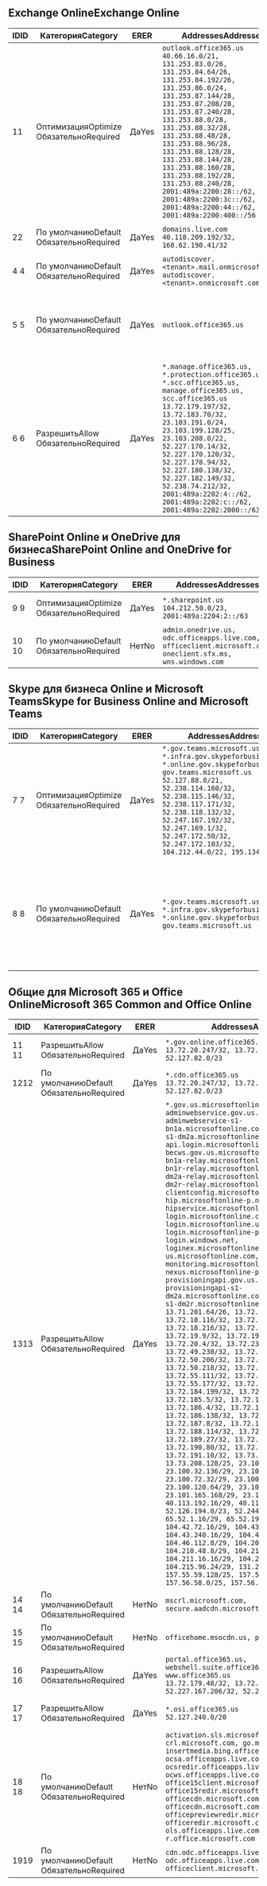 <!--THIS FILE IS AUTOMATICALLY GENERATED. MANUAL CHANGES WILL BE OVERWRITTEN.-->
<!--Please contact the Office 365 Endpoints team with any questions.-->
<!--USGovGCCHigh endpoints version 2018082900-->
<!--File generated 2018-09-28 14:38:20.6973-->

## <a name="exchange-online"></a><span data-ttu-id="0e166-101">Exchange Online</span><span class="sxs-lookup"><span data-stu-id="0e166-101">Exchange Online</span></span>

<span data-ttu-id="0e166-102">ID</span><span class="sxs-lookup"><span data-stu-id="0e166-102">ID</span></span> | <span data-ttu-id="0e166-103">Категория</span><span class="sxs-lookup"><span data-stu-id="0e166-103">Category</span></span> | <span data-ttu-id="0e166-104">ER</span><span class="sxs-lookup"><span data-stu-id="0e166-104">ER</span></span> | <span data-ttu-id="0e166-105">Addresses</span><span class="sxs-lookup"><span data-stu-id="0e166-105">Addresses</span></span> | <span data-ttu-id="0e166-106">Порты</span><span class="sxs-lookup"><span data-stu-id="0e166-106">Ports</span></span>
-- | -------------------- | --- | ------------------------------------------------------------------------------------------------------------------------------------------------------------------------------------------------------------------------------------------------------------------------------------------------------------------------------------------------------------------------------------------------------------------------------------------------ | -------------------------------
<span data-ttu-id="0e166-107">1</span><span class="sxs-lookup"><span data-stu-id="0e166-107">1</span></span> | <span data-ttu-id="0e166-108">Оптимизация</span><span class="sxs-lookup"><span data-stu-id="0e166-108">Optimize</span></span><BR><span data-ttu-id="0e166-109">Обязательно</span><span class="sxs-lookup"><span data-stu-id="0e166-109">Required</span></span> | <span data-ttu-id="0e166-110">Да</span><span class="sxs-lookup"><span data-stu-id="0e166-110">Yes</span></span> | `outlook.office365.us`<BR>`40.66.16.0/21, 131.253.83.0/26, 131.253.84.64/26, 131.253.84.192/26, 131.253.86.0/24, 131.253.87.144/28, 131.253.87.208/28, 131.253.87.240/28, 131.253.88.0/28, 131.253.88.32/28, 131.253.88.48/28, 131.253.88.96/28, 131.253.88.128/28, 131.253.88.144/28, 131.253.88.160/28, 131.253.88.192/28, 131.253.88.240/28, 2001:489a:2200:28::/62, 2001:489a:2200:3c::/62, 2001:489a:2200:44::/62, 2001:489a:2200:400::/56` | <span data-ttu-id="0e166-111">**TCP:** 443, 80</span><span class="sxs-lookup"><span data-stu-id="0e166-111">**TCP:** 443, 80</span></span>
<span data-ttu-id="0e166-112">2</span><span class="sxs-lookup"><span data-stu-id="0e166-112">2</span></span> | <span data-ttu-id="0e166-113">По умолчанию</span><span class="sxs-lookup"><span data-stu-id="0e166-113">Default</span></span><BR><span data-ttu-id="0e166-114">Обязательно</span><span class="sxs-lookup"><span data-stu-id="0e166-114">Required</span></span> | <span data-ttu-id="0e166-115">Да</span><span class="sxs-lookup"><span data-stu-id="0e166-115">Yes</span></span> | `domains.live.com`<BR>`40.118.209.192/32, 168.62.190.41/32` | <span data-ttu-id="0e166-116">**TCP:** 443, 80</span><span class="sxs-lookup"><span data-stu-id="0e166-116">**TCP:** 443, 80</span></span>
<span data-ttu-id="0e166-117">4 </span><span class="sxs-lookup"><span data-stu-id="0e166-117">4</span></span> | <span data-ttu-id="0e166-118">По умолчанию</span><span class="sxs-lookup"><span data-stu-id="0e166-118">Default</span></span><BR><span data-ttu-id="0e166-119">Обязательно</span><span class="sxs-lookup"><span data-stu-id="0e166-119">Required</span></span> | <span data-ttu-id="0e166-120">Да</span><span class="sxs-lookup"><span data-stu-id="0e166-120">Yes</span></span> | `autodiscover.<tenant>.mail.onmicrosoft.com, autodiscover.<tenant>.onmicrosoft.com` | <span data-ttu-id="0e166-121">**TCP:** 443, 80</span><span class="sxs-lookup"><span data-stu-id="0e166-121">**TCP:** 443, 80</span></span>
<span data-ttu-id="0e166-122">5 </span><span class="sxs-lookup"><span data-stu-id="0e166-122">5</span></span> | <span data-ttu-id="0e166-123">По умолчанию</span><span class="sxs-lookup"><span data-stu-id="0e166-123">Default</span></span><BR><span data-ttu-id="0e166-124">Обязательно</span><span class="sxs-lookup"><span data-stu-id="0e166-124">Required</span></span> | <span data-ttu-id="0e166-125">Да</span><span class="sxs-lookup"><span data-stu-id="0e166-125">Yes</span></span> | `outlook.office365.us` | <span data-ttu-id="0e166-126">**TCP:** 143, 25, 587, 993, 995</span><span class="sxs-lookup"><span data-stu-id="0e166-126">**TCP:** 143, 25, 587, 993, 995</span></span>
<span data-ttu-id="0e166-127">6 </span><span class="sxs-lookup"><span data-stu-id="0e166-127">6</span></span> | <span data-ttu-id="0e166-128">Разрешить</span><span class="sxs-lookup"><span data-stu-id="0e166-128">Allow</span></span><BR><span data-ttu-id="0e166-129">Обязательно</span><span class="sxs-lookup"><span data-stu-id="0e166-129">Required</span></span> | <span data-ttu-id="0e166-130">Да</span><span class="sxs-lookup"><span data-stu-id="0e166-130">Yes</span></span> | `*.manage.office365.us, *.protection.office365.us, *.scc.office365.us, manage.office365.us, scc.office365.us`<BR>`13.72.179.197/32, 13.72.183.70/32, 23.103.191.0/24, 23.103.199.128/25, 23.103.208.0/22, 52.227.170.14/32, 52.227.170.120/32, 52.227.178.94/32, 52.227.180.138/32, 52.227.182.149/32, 52.238.74.212/32, 2001:489a:2202:4::/62, 2001:489a:2202:c::/62, 2001:489a:2202:2000::/63` | <span data-ttu-id="0e166-131">**TCP:** 25, 443</span><span class="sxs-lookup"><span data-stu-id="0e166-131">**TCP:** 25, 443</span></span>

## <a name="sharepoint-online-and-onedrive-for-business"></a><span data-ttu-id="0e166-132">SharePoint Online и OneDrive для бизнеса</span><span class="sxs-lookup"><span data-stu-id="0e166-132">SharePoint Online and OneDrive for Business</span></span>

<span data-ttu-id="0e166-133">ID</span><span class="sxs-lookup"><span data-stu-id="0e166-133">ID</span></span> | <span data-ttu-id="0e166-134">Категория</span><span class="sxs-lookup"><span data-stu-id="0e166-134">Category</span></span> | <span data-ttu-id="0e166-135">ER</span><span class="sxs-lookup"><span data-stu-id="0e166-135">ER</span></span> | <span data-ttu-id="0e166-136">Addresses</span><span class="sxs-lookup"><span data-stu-id="0e166-136">Addresses</span></span> | <span data-ttu-id="0e166-137">Порты</span><span class="sxs-lookup"><span data-stu-id="0e166-137">Ports</span></span>
-- | -------------------- | --- | ----------------------------------------------------------------------------------------------------------- | ----------------
<span data-ttu-id="0e166-138">9 </span><span class="sxs-lookup"><span data-stu-id="0e166-138">9</span></span> | <span data-ttu-id="0e166-139">Оптимизация</span><span class="sxs-lookup"><span data-stu-id="0e166-139">Optimize</span></span><BR><span data-ttu-id="0e166-140">Обязательно</span><span class="sxs-lookup"><span data-stu-id="0e166-140">Required</span></span> | <span data-ttu-id="0e166-141">Да</span><span class="sxs-lookup"><span data-stu-id="0e166-141">Yes</span></span> | `*.sharepoint.us`<BR>`104.212.50.0/23, 2001:489a:2204:2::/63` | <span data-ttu-id="0e166-142">**TCP:** 443, 80</span><span class="sxs-lookup"><span data-stu-id="0e166-142">**TCP:** 443, 80</span></span>
<span data-ttu-id="0e166-143">10 </span><span class="sxs-lookup"><span data-stu-id="0e166-143">10</span></span> | <span data-ttu-id="0e166-144">По умолчанию</span><span class="sxs-lookup"><span data-stu-id="0e166-144">Default</span></span><BR><span data-ttu-id="0e166-145">Обязательно</span><span class="sxs-lookup"><span data-stu-id="0e166-145">Required</span></span> | <span data-ttu-id="0e166-146">Нет</span><span class="sxs-lookup"><span data-stu-id="0e166-146">No</span></span> | `admin.onedrive.us, odc.officeapps.live.com, officeclient.microsoft.com, oneclient.sfx.ms, wns.windows.com` | <span data-ttu-id="0e166-147">**TCP:** 443, 80</span><span class="sxs-lookup"><span data-stu-id="0e166-147">**TCP:** 443, 80</span></span>

## <a name="skype-for-business-online-and-microsoft-teams"></a><span data-ttu-id="0e166-148">Skype для бизнеса Online и Microsoft Teams</span><span class="sxs-lookup"><span data-stu-id="0e166-148">Skype for Business Online and Microsoft Teams</span></span>

<span data-ttu-id="0e166-149">ID</span><span class="sxs-lookup"><span data-stu-id="0e166-149">ID</span></span> | <span data-ttu-id="0e166-150">Категория</span><span class="sxs-lookup"><span data-stu-id="0e166-150">Category</span></span> | <span data-ttu-id="0e166-151">ER</span><span class="sxs-lookup"><span data-stu-id="0e166-151">ER</span></span> | <span data-ttu-id="0e166-152">Addresses</span><span class="sxs-lookup"><span data-stu-id="0e166-152">Addresses</span></span> | <span data-ttu-id="0e166-153">Порты</span><span class="sxs-lookup"><span data-stu-id="0e166-153">Ports</span></span>
-- | -------------------- | --- | --------------------------------------------------------------------------------------------------------------------------------------------------------------------------------------------------------------------------------------------------------------------------------------------------------------------------------- | --------------------------------------------------
<span data-ttu-id="0e166-154">7 </span><span class="sxs-lookup"><span data-stu-id="0e166-154">7</span></span> | <span data-ttu-id="0e166-155">Оптимизация</span><span class="sxs-lookup"><span data-stu-id="0e166-155">Optimize</span></span><BR><span data-ttu-id="0e166-156">Обязательно</span><span class="sxs-lookup"><span data-stu-id="0e166-156">Required</span></span> | <span data-ttu-id="0e166-157">Да</span><span class="sxs-lookup"><span data-stu-id="0e166-157">Yes</span></span> | `*.gov.teams.microsoft.us, *.infra.gov.skypeforbusiness.us, *.online.gov.skypeforbusiness.us, gov.teams.microsoft.us`<BR>`52.127.88.0/21, 52.238.114.160/32, 52.238.115.146/32, 52.238.117.171/32, 52.238.118.132/32, 52.247.167.192/32, 52.247.169.1/32, 52.247.172.50/32, 52.247.172.103/32, 104.212.44.0/22, 195.134.228.0/22` | <span data-ttu-id="0e166-158">**TCP:** 443, 80</span><span class="sxs-lookup"><span data-stu-id="0e166-158">**TCP:** 443, 80</span></span><BR><span data-ttu-id="0e166-159">**UDP:** 3478</span><span class="sxs-lookup"><span data-stu-id="0e166-159">**UDP:** 3478</span></span>
<span data-ttu-id="0e166-160">8 </span><span class="sxs-lookup"><span data-stu-id="0e166-160">8</span></span> | <span data-ttu-id="0e166-161">По умолчанию</span><span class="sxs-lookup"><span data-stu-id="0e166-161">Default</span></span><BR><span data-ttu-id="0e166-162">Обязательно</span><span class="sxs-lookup"><span data-stu-id="0e166-162">Required</span></span> | <span data-ttu-id="0e166-163">Да</span><span class="sxs-lookup"><span data-stu-id="0e166-163">Yes</span></span> | `*.gov.teams.microsoft.us, *.infra.gov.skypeforbusiness.us, *.online.gov.skypeforbusiness.us, gov.teams.microsoft.us` | <span data-ttu-id="0e166-164">**TCP:** 5061, 50000–59999</span><span class="sxs-lookup"><span data-stu-id="0e166-164">**TCP:** 5061, 50000-59999</span></span><BR><span data-ttu-id="0e166-165">**UDP:** 50000–59999</span><span class="sxs-lookup"><span data-stu-id="0e166-165">**UDP:** 50000-59999</span></span>

## <a name="microsoft-365-common-and-office-online"></a><span data-ttu-id="0e166-166">Общие для Microsoft 365 и Office Online</span><span class="sxs-lookup"><span data-stu-id="0e166-166">Microsoft 365 Common and Office Online</span></span>

<span data-ttu-id="0e166-167">ID</span><span class="sxs-lookup"><span data-stu-id="0e166-167">ID</span></span> | <span data-ttu-id="0e166-168">Категория</span><span class="sxs-lookup"><span data-stu-id="0e166-168">Category</span></span> | <span data-ttu-id="0e166-169">ER</span><span class="sxs-lookup"><span data-stu-id="0e166-169">ER</span></span> | <span data-ttu-id="0e166-170">Addresses</span><span class="sxs-lookup"><span data-stu-id="0e166-170">Addresses</span></span> | <span data-ttu-id="0e166-171">Порты</span><span class="sxs-lookup"><span data-stu-id="0e166-171">Ports</span></span>
-- | ------------------- | --- | -------------------------------------------------------------------------------------------------------------------------------------------------------------------------------------------------------------------------------------------------------------------------------------------------------------------------------------------------------------------------------------------------------------------------------------------------------------------------------------------------------------------------------------------------------------------------------------------------------------------------------------------------------------------------------------------------------------------------------------------------------------------------------------------------------------------------------------------------------------------------------------------------------------------------------------------------------------------------------------------------------------------------------------------------------------------------------------------------------------------------------------------------------------------------------------------------------------------------------------------------------------------------------------------------------------------------------------------------------------------------------------------------------------------------------------------------------------------------------------------------------------------------------------------------------------------------------------------------------------------------------------------------------------------------------------------------------------------------------------------------------------------------------------------------------------------------------------------------------------------------------------------------------------------------------------------------------------------------------------------------------------------------------------------------------------------------------------------------------------------------------------- | ----------------
<span data-ttu-id="0e166-172">11 </span><span class="sxs-lookup"><span data-stu-id="0e166-172">11</span></span> | <span data-ttu-id="0e166-173">Разрешить</span><span class="sxs-lookup"><span data-stu-id="0e166-173">Allow</span></span><BR><span data-ttu-id="0e166-174">Обязательно</span><span class="sxs-lookup"><span data-stu-id="0e166-174">Required</span></span> | <span data-ttu-id="0e166-175">Да</span><span class="sxs-lookup"><span data-stu-id="0e166-175">Yes</span></span> | `*.gov.online.office365.us`<BR>`13.72.20.247/32, 13.72.185.126/32, 52.127.82.0/23` | <span data-ttu-id="0e166-176">**TCP:** 443</span><span class="sxs-lookup"><span data-stu-id="0e166-176">**TCP:** 443</span></span>
<span data-ttu-id="0e166-177">12</span><span class="sxs-lookup"><span data-stu-id="0e166-177">12</span></span> | <span data-ttu-id="0e166-178">По умолчанию</span><span class="sxs-lookup"><span data-stu-id="0e166-178">Default</span></span><BR><span data-ttu-id="0e166-179">Обязательно</span><span class="sxs-lookup"><span data-stu-id="0e166-179">Required</span></span> | <span data-ttu-id="0e166-180">Да</span><span class="sxs-lookup"><span data-stu-id="0e166-180">Yes</span></span> | `*.cdn.office365.us`<BR>`13.72.20.247/32, 13.72.185.126/32, 52.127.82.0/23` | <span data-ttu-id="0e166-181">**TCP:** 443</span><span class="sxs-lookup"><span data-stu-id="0e166-181">**TCP:** 443</span></span>
<span data-ttu-id="0e166-182">13</span><span class="sxs-lookup"><span data-stu-id="0e166-182">13</span></span> | <span data-ttu-id="0e166-183">Разрешить</span><span class="sxs-lookup"><span data-stu-id="0e166-183">Allow</span></span><BR><span data-ttu-id="0e166-184">Обязательно</span><span class="sxs-lookup"><span data-stu-id="0e166-184">Required</span></span> | <span data-ttu-id="0e166-185">Да</span><span class="sxs-lookup"><span data-stu-id="0e166-185">Yes</span></span> | `*.gov.us.microsoftonline.com, adminwebservice.gov.us.microsoftonline.com, adminwebservice-s1-bn1a.microsoftonline.com, adminwebservice-s1-dm2a.microsoftonline.com, api.login.microsoftonline.com, becws.gov.us.microsoftonline.com, bws-s1-bn1a-relay.microsoftonline.com, bws-s1-bn1r-relay.microsoftonline.com, bws-s1-dm2a-relay.microsoftonline.com, bws-s1-dm2r-relay.microsoftonline.com, clientconfig.microsoftonline-p.net, hip.microsoftonline-p.net, hipservice.microsoftonline.com, login.microsoftonline.com, login.microsoftonline.us, login.microsoftonline-p.com, login.windows.net, loginex.microsoftonline.com, login-us.microsoftonline.com, monitoring.microsoftonline-p.com, nexus.microsoftonline-p.com, provisioningapi.gov.us.microsoftonline.com, provisioningapi-s1-dm2a.microsoftonline.com, provisioningapi-s1-dm2r.microsoftonline.com`<BR>`13.71.201.64/26, 13.72.17.49/32, 13.72.18.116/32, 13.72.18.212/32, 13.72.18.216/32, 13.72.18.221/32, 13.72.19.9/32, 13.72.19.36/32, 13.72.20.4/32, 13.72.23.54/32, 13.72.49.238/32, 13.72.50.182/32, 13.72.50.206/32, 13.72.50.212/32, 13.72.50.218/32, 13.72.51.69/32, 13.72.55.111/32, 13.72.55.162/32, 13.72.55.177/32, 13.72.184.118/32, 13.72.184.199/32, 13.72.184.206/32, 13.72.185.5/32, 13.72.185.34/32, 13.72.186.4/32, 13.72.186.27/32, 13.72.186.138/32, 13.72.186.230/32, 13.72.187.8/32, 13.72.188.36/32, 13.72.188.114/32, 13.72.188.142/32, 13.72.189.27/32, 13.72.189.143/32, 13.72.190.80/32, 13.72.190.167/32, 13.72.191.10/32, 13.73.64.64/26, 13.73.208.128/25, 23.100.16.168/29, 23.100.32.136/29, 23.100.64.24/29, 23.100.72.32/29, 23.100.80.64/29, 23.100.120.64/29, 23.101.144.136/29, 23.101.165.168/29, 23.101.181.128/29, 40.113.192.16/29, 40.114.120.16/29, 52.126.194.0/23, 52.244.120.128/25, 65.52.1.16/29, 65.52.193.136/29, 104.42.72.16/29, 104.43.208.16/29, 104.43.240.16/29, 104.45.208.104/29, 104.46.112.8/29, 104.209.144.16/29, 104.210.48.8/29, 104.210.208.16/29, 104.211.16.16/29, 104.211.48.16/29, 104.215.96.24/29, 131.253.120.0/24, 157.55.59.128/25, 157.56.53.128/25, 157.56.58.0/25, 157.56.151.0/25` | <span data-ttu-id="0e166-186">**TCP:** 443</span><span class="sxs-lookup"><span data-stu-id="0e166-186">**TCP:** 443</span></span>
<span data-ttu-id="0e166-187">14 </span><span class="sxs-lookup"><span data-stu-id="0e166-187">14</span></span> | <span data-ttu-id="0e166-188">По умолчанию</span><span class="sxs-lookup"><span data-stu-id="0e166-188">Default</span></span><BR><span data-ttu-id="0e166-189">Обязательно</span><span class="sxs-lookup"><span data-stu-id="0e166-189">Required</span></span> | <span data-ttu-id="0e166-190">Нет</span><span class="sxs-lookup"><span data-stu-id="0e166-190">No</span></span> | `mscrl.microsoft.com, secure.aadcdn.microsoftonline-p.com` | <span data-ttu-id="0e166-191">**TCP:** 443</span><span class="sxs-lookup"><span data-stu-id="0e166-191">**TCP:** 443</span></span>
<span data-ttu-id="0e166-192">15 </span><span class="sxs-lookup"><span data-stu-id="0e166-192">15</span></span> | <span data-ttu-id="0e166-193">По умолчанию</span><span class="sxs-lookup"><span data-stu-id="0e166-193">Default</span></span><BR><span data-ttu-id="0e166-194">Обязательно</span><span class="sxs-lookup"><span data-stu-id="0e166-194">Required</span></span> | <span data-ttu-id="0e166-195">Нет</span><span class="sxs-lookup"><span data-stu-id="0e166-195">No</span></span> | `officehome.msocdn.us, prod.msocdn.us` | <span data-ttu-id="0e166-196">**TCP:** 443, 80</span><span class="sxs-lookup"><span data-stu-id="0e166-196">**TCP:** 443, 80</span></span>
<span data-ttu-id="0e166-197">16 </span><span class="sxs-lookup"><span data-stu-id="0e166-197">16</span></span> | <span data-ttu-id="0e166-198">Разрешить</span><span class="sxs-lookup"><span data-stu-id="0e166-198">Allow</span></span><BR><span data-ttu-id="0e166-199">Обязательно</span><span class="sxs-lookup"><span data-stu-id="0e166-199">Required</span></span> | <span data-ttu-id="0e166-200">Да</span><span class="sxs-lookup"><span data-stu-id="0e166-200">Yes</span></span> | `portal.office365.us, webshell.suite.office365.us, www.office365.us`<BR>`13.72.179.48/32, 13.72.188.8/32, 52.227.167.206/32, 52.227.170.242/32` | <span data-ttu-id="0e166-201">**TCP:** 443, 80</span><span class="sxs-lookup"><span data-stu-id="0e166-201">**TCP:** 443, 80</span></span>
<span data-ttu-id="0e166-202">17 </span><span class="sxs-lookup"><span data-stu-id="0e166-202">17</span></span> | <span data-ttu-id="0e166-203">Разрешить</span><span class="sxs-lookup"><span data-stu-id="0e166-203">Allow</span></span><BR><span data-ttu-id="0e166-204">Обязательно</span><span class="sxs-lookup"><span data-stu-id="0e166-204">Required</span></span> | <span data-ttu-id="0e166-205">Да</span><span class="sxs-lookup"><span data-stu-id="0e166-205">Yes</span></span> | `*.osi.office365.us`<BR>`52.127.240.0/20` | <span data-ttu-id="0e166-206">**TCP:** 443</span><span class="sxs-lookup"><span data-stu-id="0e166-206">**TCP:** 443</span></span>
<span data-ttu-id="0e166-207">18 </span><span class="sxs-lookup"><span data-stu-id="0e166-207">18</span></span> | <span data-ttu-id="0e166-208">По умолчанию</span><span class="sxs-lookup"><span data-stu-id="0e166-208">Default</span></span><BR><span data-ttu-id="0e166-209">Обязательно</span><span class="sxs-lookup"><span data-stu-id="0e166-209">Required</span></span> | <span data-ttu-id="0e166-210">Нет</span><span class="sxs-lookup"><span data-stu-id="0e166-210">No</span></span> | `activation.sls.microsoft.com, crl.microsoft.com, go.microsoft.com, insertmedia.bing.office.net, ocsa.officeapps.live.com, ocsredir.officeapps.live.com, ocws.officeapps.live.com, office15client.microsoft.com, office15redir.microsoft.com, officecdn.microsoft.com, officecdn.microsoft.com.edgesuite.net, officepreviewredir.microsoft.com, officeredir.microsoft.com, ols.officeapps.live.com, r.office.microsoft.com` | <span data-ttu-id="0e166-211">**TCP:** 443, 80</span><span class="sxs-lookup"><span data-stu-id="0e166-211">**TCP:** 443, 80</span></span>
<span data-ttu-id="0e166-212">19</span><span class="sxs-lookup"><span data-stu-id="0e166-212">19</span></span> | <span data-ttu-id="0e166-213">По умолчанию</span><span class="sxs-lookup"><span data-stu-id="0e166-213">Default</span></span><BR><span data-ttu-id="0e166-214">Обязательно</span><span class="sxs-lookup"><span data-stu-id="0e166-214">Required</span></span> | <span data-ttu-id="0e166-215">Нет</span><span class="sxs-lookup"><span data-stu-id="0e166-215">No</span></span> | `cdn.odc.officeapps.live.com, odc.officeapps.live.com, officeclient.microsoft.com` | <span data-ttu-id="0e166-216">**TCP:** 443, 80</span><span class="sxs-lookup"><span data-stu-id="0e166-216">**TCP:** 443, 80</span></span>
